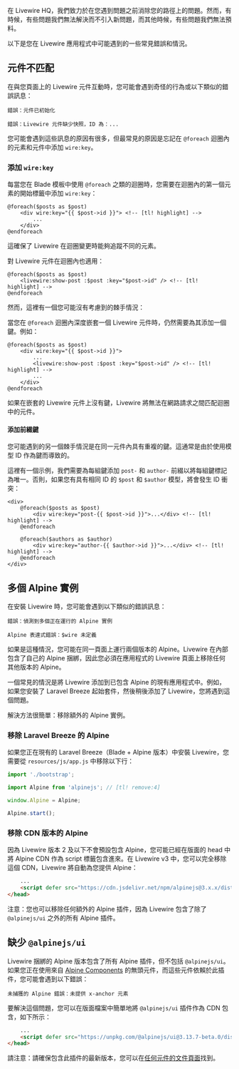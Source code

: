 在 Livewire HQ，我們致力於在您遇到問題之前消除您的路徑上的問題。然而，有時候，有些問題我們無法解決而不引入新問題，而其他時候，有些問題我們無法預料。

以下是您在 Livewire 應用程式中可能遇到的一些常見錯誤和情況。

## 元件不匹配

在與您頁面上的 Livewire 元件互動時，您可能會遇到奇怪的行為或以下類似的錯誤訊息：

```
錯誤：元件已初始化
```

```
錯誤：Livewire 元件缺少快照，ID 為：...
```

您可能會遇到這些訊息的原因有很多，但最常見的原因是忘記在 `@foreach` 迴圈內的元素和元件中添加 `wire:key`。

### 添加 `wire:key`

每當您在 Blade 模板中使用 `@foreach` 之類的迴圈時，您需要在迴圈內的第一個元素的開始標籤中添加 `wire:key`：

```blade
@foreach($posts as $post)
    <div wire:key="{{ $post->id }}"> <!-- [tl! highlight] -->
        ...
    </div>
@endforeach
```

這確保了 Livewire 在迴圈變更時能夠追蹤不同的元素。

對 Livewire 元件在迴圈內也適用：

```blade
@foreach($posts as $post)
    <livewire:show-post :$post :key="$post->id" /> <!-- [tl! highlight] -->
@endforeach
```

然而，這裡有一個您可能沒有考慮到的棘手情況：

當您在 `@foreach` 迴圈內深度嵌套一個 Livewire 元件時，仍然需要為其添加一個鍵。例如：

```blade
@foreach($posts as $post)
    <div wire:key="{{ $post->id }}">
        ...
        <livewire:show-post :$post :key="$post->id" /> <!-- [tl! highlight] -->
        ...
    </div>
@endforeach
```

如果在嵌套的 Livewire 元件上沒有鍵，Livewire 將無法在網路請求之間匹配迴圈中的元件。

#### 添加前綴鍵

您可能遇到的另一個棘手情況是在同一元件內具有重複的鍵。這通常是由於使用模型 ID 作為鍵而導致的。

這裡有一個示例，我們需要為每組鍵添加 `post-` 和 `author-` 前綴以將每組鍵標記為唯一。否則，如果您有具有相同 ID 的 `$post` 和 `$author` 模型，將會發生 ID 衝突：

```blade
<div>
    @foreach($posts as $post)
        <div wire:key="post-{{ $post->id }}">...</div> <!-- [tl! highlight] -->
    @endforeach

    @foreach($authors as $author)
        <div wire:key="author-{{ $author->id }}">...</div> <!-- [tl! highlight] -->
    @endforeach
</div>
```

## 多個 Alpine 實例

在安裝 Livewire 時，您可能會遇到以下類似的錯誤訊息：

```
錯誤：偵測到多個正在運行的 Alpine 實例
```

```
Alpine 表達式錯誤：$wire 未定義
```

如果是這種情況，您可能在同一頁面上運行兩個版本的 Alpine。Livewire 在內部包含了自己的 Alpine 捆綁，因此您必須在應用程式的 Livewire 頁面上移除任何其他版本的 Alpine。

一個常見的情況是將 Livewire 添加到已包含 Alpine 的現有應用程式中。例如，如果您安裝了 Laravel Breeze 起始套件，然後稍後添加了 Livewire，您將遇到這個問題。

解決方法很簡單：移除額外的 Alpine 實例。

### 移除 Laravel Breeze 的 Alpine

如果您正在現有的 Laravel Breeze（Blade + Alpine 版本）中安裝 Livewire，您需要從 `resources/js/app.js` 中移除以下行：

```js
import './bootstrap';

import Alpine from 'alpinejs'; // [tl! remove:4]

window.Alpine = Alpine;

Alpine.start();
```

### 移除 CDN 版本的 Alpine

因為 Livewire 版本 2 及以下不會預設包含 Alpine，您可能已經在版面的 head 中將 Alpine CDN 作為 script 標籤包含進來。在 Livewire v3 中，您可以完全移除這個 CDN，Livewire 將自動為您提供 Alpine：

```html
    ...
    <script defer src="https://cdn.jsdelivr.net/npm/alpinejs@3.x.x/dist/cdn.min.js"></script> <!-- [tl! remove] -->
</head>
```

注意：您也可以移除任何額外的 Alpine 插件，因為 Livewire 包含了除了 `@alpinejs/ui` 之外的所有 Alpine 插件。

## 缺少 `@alpinejs/ui`

Livewire 捆綁的 Alpine 版本包含了所有 Alpine 插件，但不包括 `@alpinejs/ui`。如果您正在使用來自 [Alpine Components](https://alpinejs.dev/components) 的無頭元件，而這些元件依賴於此插件，您可能會遇到以下錯誤：

```
未捕獲的 Alpine 錯誤：未提供 x-anchor 元素
```

要解決這個問題，您可以在版面檔案中簡單地將 `@alpinejs/ui` 插件作為 CDN 包含，如下所示：

```html
    ...
    <script defer src="https://unpkg.com/@alpinejs/ui@3.13.7-beta.0/dist/cdn.min.js"></script> <!-- [tl! add] -->
</head>
```

請注意：請確保包含此插件的最新版本，您可以在[任何元件的文件頁面](https://alpinejs.dev/component/headless-dialog/docs)找到。
